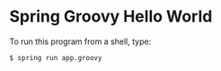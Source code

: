 # Spring Groovy Hello World

To run this program from a shell, type:
```console
$ spring run app.groovy
```


